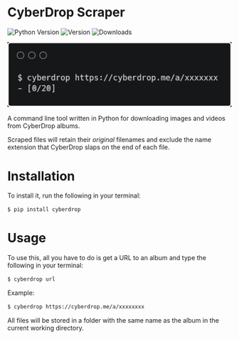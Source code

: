 # CyberDrop Scraper
![Python Version](https://img.shields.io/pypi/pyversions/cyberdrop) ![Version](https://img.shields.io/pypi/v/cyberdrop) ![Downloads](https://img.shields.io/pypi/dm/cyberdrop)

![terminal.gif](https://raw.githubusercontent.com/Amenly/CyberDrop/master/terminal.gif)

A command line tool written in Python for downloading images and videos from CyberDrop albums.

Scraped files will retain their *original* filenames and exclude the name extension that CyberDrop slaps on the end of each file.


# Installation

To install it, run the following in your terminal:

```sh
$ pip install cyberdrop
```

# Usage

To use this, all you have to do is get a URL to an album and type the following in your terminal:

```sh
$ cyberdrop url
```

Example:

```sh
$ cyberdrop https://cyberdrop.me/a/xxxxxxxx
```

All files will be stored in a folder with the same name as the album in the current working directory.
